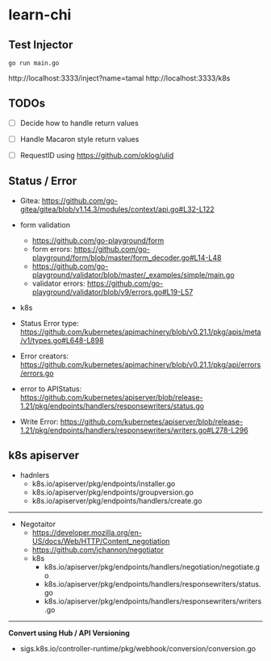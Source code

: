 # learn-chi

## Test Injector
```
go run main.go
```

http://localhost:3333/inject?name=tamal
http://localhost:3333/k8s

## TODOs

- [ ] Decide how to handle return values
- [ ] Handle Macaron style return values

- [ ] RequestID using https://github.com/oklog/ulid

## Status / Error

- Gitea: https://github.com/go-gitea/gitea/blob/v1.14.3/modules/context/api.go#L32-L122

- form validation
  - https://github.com/go-playground/form
  - form errors: https://github.com/go-playground/form/blob/master/form_decoder.go#L14-L48
  - https://github.com/go-playground/validator/blob/master/_examples/simple/main.go
  - validator errors: https://github.com/go-playground/validator/blob/v9/errors.go#L19-L57

- k8s
 - Status Error type: https://github.com/kubernetes/apimachinery/blob/v0.21.1/pkg/apis/meta/v1/types.go#L648-L898
 - Error creators: https://github.com/kubernetes/apimachinery/blob/v0.21.1/pkg/api/errors/errors.go
 - error to APIStatus: https://github.com/kubernetes/apiserver/blob/release-1.21/pkg/endpoints/handlers/responsewriters/status.go
 - Write Error: https://github.com/kubernetes/apiserver/blob/release-1.21/pkg/endpoints/handlers/responsewriters/writers.go#L278-L296

## k8s apiserver

- hadnlers
  - k8s.io/apiserver/pkg/endpoints/installer.go
  - k8s.io/apiserver/pkg/endpoints/groupversion.go
  - k8s.io/apiserver/pkg/endpoints/handlers/create.go
---
- Negotaitor
  - https://developer.mozilla.org/en-US/docs/Web/HTTP/Content_negotiation
  - https://github.com/jchannon/negotiator
  - k8s
    - k8s.io/apiserver/pkg/endpoints/handlers/negotiation/negotiate.go
    - k8s.io/apiserver/pkg/endpoints/handlers/responsewriters/status.go
    - k8s.io/apiserver/pkg/endpoints/handlers/responsewriters/writers.go
---
**Convert using Hub / API Versioning**
- sigs.k8s.io/controller-runtime/pkg/webhook/conversion/conversion.go
